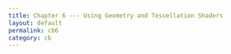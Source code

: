 ```yaml
---
title: Chapter 6 --- Using Geometry and Tessellation Shaders
layout: default
permalink: cb6
category: cb
---
```

